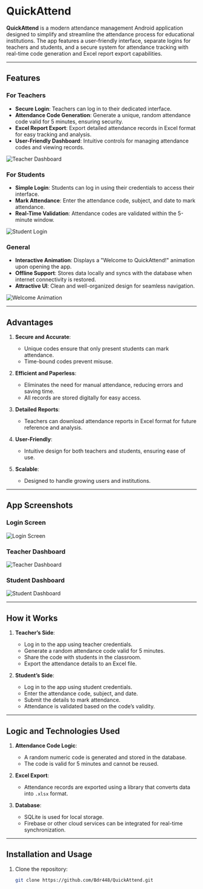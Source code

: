 # QuickAttend

**QuickAttend** is a modern attendance management Android application designed to simplify and streamline the attendance process for educational institutions. The app features a user-friendly interface, separate logins for teachers and students, and a secure system for attendance tracking with real-time code generation and Excel report export capabilities.

---

## Features

### For Teachers
- **Secure Login**: Teachers can log in to their dedicated interface.
- **Attendance Code Generation**: Generate a unique, random attendance code valid for 5 minutes, ensuring security.
- **Excel Report Export**: Export detailed attendance records in Excel format for easy tracking and analysis.
- **User-Friendly Dashboard**: Intuitive controls for managing attendance codes and viewing records.

![Teacher Dashboard](./screenshots/teacher_dashboard.png)

### For Students
- **Simple Login**: Students can log in using their credentials to access their interface.
- **Mark Attendance**: Enter the attendance code, subject, and date to mark attendance.
- **Real-Time Validation**: Attendance codes are validated within the 5-minute window.

![Student Login](./screenshots/student_login.png)

### General
- **Interactive Animation**: Displays a "Welcome to QuickAttend!" animation upon opening the app.
- **Offline Support**: Stores data locally and syncs with the database when internet connectivity is restored.
- **Attractive UI**: Clean and well-organized design for seamless navigation.

![Welcome Animation](./screenshots/welcome_animation.gif)

---

## Advantages

1. **Secure and Accurate**:
   - Unique codes ensure that only present students can mark attendance.
   - Time-bound codes prevent misuse.

2. **Efficient and Paperless**:
   - Eliminates the need for manual attendance, reducing errors and saving time.
   - All records are stored digitally for easy access.

3. **Detailed Reports**:
   - Teachers can download attendance reports in Excel format for future reference and analysis.

4. **User-Friendly**:
   - Intuitive design for both teachers and students, ensuring ease of use.

5. **Scalable**:
   - Designed to handle growing users and institutions.

---

## App Screenshots

### Login Screen
![Login Screen](./screenshots/login_screen.png)

### Teacher Dashboard
![Teacher Dashboard](./screenshots/teacher_dashboard.png)

### Student Dashboard
![Student Dashboard](./screenshots/student_dashboard.png)

---

## How it Works

1. **Teacher’s Side**:
   - Log in to the app using teacher credentials.
   - Generate a random attendance code valid for 5 minutes.
   - Share the code with students in the classroom.
   - Export the attendance details to an Excel file.

2. **Student’s Side**:
   - Log in to the app using student credentials.
   - Enter the attendance code, subject, and date.
   - Submit the details to mark attendance.
   - Attendance is validated based on the code’s validity.

---

## Logic and Technologies Used

1. **Attendance Code Logic**:
   - A random numeric code is generated and stored in the database.
   - The code is valid for 5 minutes and cannot be reused.

2. **Excel Export**:
   - Attendance records are exported using a library that converts data into `.xlsx` format.

3. **Database**:
   - SQLite is used for local storage.
   - Firebase or other cloud services can be integrated for real-time synchronization.

---

## Installation and Usage

1. Clone the repository:
   ```bash
   git clone https://github.com/Bdr448/QuickAttend.git
